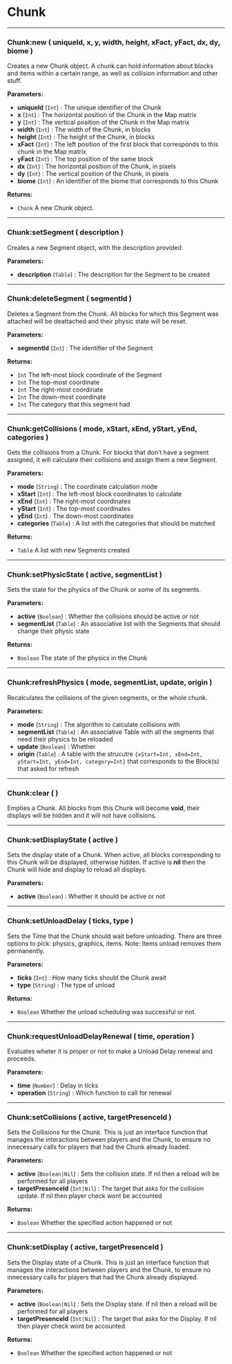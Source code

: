 # Chunk

---

### **Chunk:new** ( uniqueId, x, y, width, height, xFact, yFact, dx, dy, biome )
Creates a new Chunk object. A chunk can hold information about blocks and items within a certain range, as well as collision information and other stuff.

**Parameters:**
- **uniqueId** (`Int`) : The unique identifier of the Chunk
- **x** (`Int`) : The horizontal position of the Chunk in the Map matrix
- **y** (`Int`) : The vertical position of the Chunk in the Map matrix
- **width** (`Int`) : The width of the Chunk, in blocks
- **height** (`Int`) : The height of the Chunk, in blocks
- **xFact** (`Int`) : The left position of the first block that corresponds to this chunk in the Map matrix
- **yFact** (`Int`) : The top position of the same block
- **dx** (`Int`) : The horizontal position of the Chunk, in pixels
- **dy** (`Int`) : The vertical position of the Chunk, in pixels
- **biome** (`Int`) : An identifier of the biome that corresponds to this Chunk

**Returns:**
- `Chunk` A new Chunk object.

---

### **Chunk:setSegment** ( description )
Creates a new Segment object, with the description provided 

**Parameters:**
- **description** (`Table`) : The description for the Segment to be created

---

### **Chunk:deleteSegment** ( segmentId )
Deletes a Segment from the Chunk. All blocks for which this Segment was attached will be deattached and their physic state will be reset.

**Parameters:**
- **segmentId** (`Int`) : The identifier of the Segment

**Returns:**
- `Int` The left-most block coordinate of the Segment
- `Int` The top-most coordinate
- `Int` The right-most coordinate
- `Int` The down-most coordinate
- `Int` The category that this segment had

---

### **Chunk:getCollisions** ( mode, xStart, xEnd, yStart, yEnd, categories )
Gets the collisions from a Chunk. For blocks that don't have a segment assigned, it will calculate their collisions and assign them a new Segment.

**Parameters:**
- **mode** (`String`) : The coordinate calculation mode
- **xStart** (`Int`) : The left-most block coordinates to calculate
- **xEnd** (`Int`) : The right-most coordinates
- **yStart** (`Int`) : The top-most coordinates
- **yEnd** (`Int`) : The down-most coordinates
- **categories** (`Table`) : A list with the categories that should be matched

**Returns:**
- `Table` A list with new Segments created

---

### **Chunk:setPhysicState** ( active, segmentList )
Sets the state for the physics of the Chunk or some of its segments. 

**Parameters:**
- **active** (`Boolean`) : Whether the collisions should be active or not
- **segmentList** (`Table`) : An associative list with the Segments that should change their physic state

**Returns:**
- `Boolean` The state of the physics in the Chunk

---

### **Chunk:refreshPhysics** ( mode, segmentList, update, origin )
Recalculates the collisions of the given segments, or the whole chunk. 

**Parameters:**
- **mode** (`String`) : The algorithm to calculate collisions with
- **segmentList** (`Table`) : An associative Table with all the segments that need their physics to be reloaded
- **update** (`Boolean`) : Whether 
- **origin** (`Table`) : A table with the strucutre `{xStart=Int, xEnd=Int, yStart=Int, yEnd=Int, category=Int}` that corresponds to the Block(s) that asked for refresh

---

### **Chunk:clear** (  )
Empties a Chunk. All blocks from this Chunk will become **void**, their displays will be hidden and it will not have collisions.

---

### **Chunk:setDisplayState** ( active )
Sets the display state of a Chunk. When active, all blocks corresponding to this Chunk will be displayed, otherwise hidden. If active is **nil** then the Chunk will hide and display to reload all displays.

**Parameters:**
- **active** (`Boolean`) : Whether it should be active or not

---

### **Chunk:setUnloadDelay** ( ticks, type )
Sets the Time that the Chunk should wait before unloading. There are three options to pick: physics, graphics, items. Note: Items unload removes them permanently.

**Parameters:**
- **ticks** (`Int`) : How many ticks should the Chunk await
- **type** (`String`) : The type of unload

**Returns:**
- `Boolean` Whether the unload scheduling was successful or not.

---

### **Chunk:requestUnloadDelayRenewal** ( time, operation )
Evaluates wheter it is proper or not to make a Unload Delay renewal and proceeds. 

**Parameters:**
- **time** (`Number`) : Delay in ticks
- **operation** (`String`) : Which function to call for renewal

---

### **Chunk:setCollisions** ( active, targetPresenceId )
Sets the Collisions for the Chunk. This is just an interface function that manages the interactions between players and the Chunk, to ensure no innecessary calls for players that had the Chunk already loaded.

**Parameters:**
- **active** (`Boolean|Nil`) : Sets the collision state. If nil then a reload will be performed for all players
- **targetPresenceId** (`Int|Nil`) : The target that asks for the collision update. If nil then player check wont be accounted

**Returns:**
- `Boolean` Whether the specified action happened or not

---

### **Chunk:setDisplay** ( active, targetPresenceId )
Sets the Display state of a Chunk. This is just an interface function that manages the interactions between players and the Chunk, to ensure no innecessary calls for players that had the Chunk already displayed.

**Parameters:**
- **active** (`Boolean|Nil`) : Sets the Display state. If nil then a reload will be performed for all players
- **targetPresenceId** (`Int|Nil`) : The target that asks for the Display. If nil then player check wont be accounted

**Returns:**
- `Boolean` Whether the specified action happened or not
